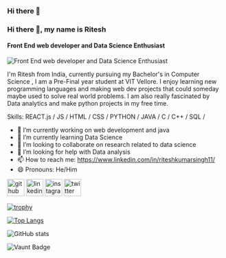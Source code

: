 ### Hi there 👋
### Hi there 👋, my name is Ritesh
#### Front End web developer and  Data Science Enthusiast
![Front End web developer and  Data Science Enthusiast](https://arturssmirnovs.github.io/github-profile-readme-generator/images/banner.png)

I'm Ritesh from India, currently pursuing my Bachelor's in Computer Science , I am a Pre-Final year student at VIT Vellore. I enjoy learning new programming languages and making web dev projects that could someday maybe used to solve real world problems. I am also really fascinated by Data analytics and make python projects in my free time.

Skills:   REACT.js / JS / HTML / CSS / PYTHON / JAVA / C / C++ / SQL / 

- 🔭 I’m currently working on web development and java 
- 🌱 I’m currently learning Data Science 
- 👯 I’m looking to collaborate on research related to data science 
- 🤔 I’m looking for help with Data analysis 
- 📫 How to reach me: https://www.linkedin.com/in/riteshkumarsingh11/ 
- 😄 Pronouns: He/Him 


[<img src='https://cdn.jsdelivr.net/npm/simple-icons@3.0.1/icons/github.svg' alt='github' height='40'>](https://github.com/Ritesh11sept)  [<img src='https://cdn.jsdelivr.net/npm/simple-icons@3.0.1/icons/linkedin.svg' alt='linkedin' height='40'>](https://www.linkedin.com/in/riteshkumarsingh11/)  [<img src='https://cdn.jsdelivr.net/npm/simple-icons@3.0.1/icons/instagram.svg' alt='instagram' height='40'>](https://www.instagram.com/Ritesh11sept/)  [<img src='https://cdn.jsdelivr.net/npm/simple-icons@3.0.1/icons/twitter.svg' alt='twitter' height='40'>](https://twitter.com/ritesh11sept)  

[![trophy](https://github-profile-trophy.vercel.app/?username=Ritesh11sept)](https://github.com/ryo-ma/github-profile-trophy)

[![Top Langs](https://github-readme-stats.vercel.app/api/top-langs/?username=Ritesh11sept)](https://github.com/anuraghazra/github-readme-stats)

![GitHub stats](https://github-readme-stats.vercel.app/api?username=Ritesh11sept&show_icons=true&count_private=true)  

![Vaunt Badge](https://api.vaunt.dev/v1/github/entities/Ritesh11sept/contributions?format=svg&private=true)  

